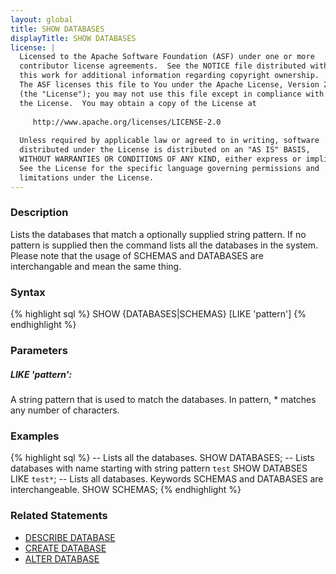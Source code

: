 ```yaml
---
layout: global
title: SHOW DATABASES
displayTitle: SHOW DATABASES
license: |
  Licensed to the Apache Software Foundation (ASF) under one or more
  contributor license agreements.  See the NOTICE file distributed with
  this work for additional information regarding copyright ownership.
  The ASF licenses this file to You under the Apache License, Version 2.0
  (the "License"); you may not use this file except in compliance with
  the License.  You may obtain a copy of the License at
 
     http://www.apache.org/licenses/LICENSE-2.0
 
  Unless required by applicable law or agreed to in writing, software
  distributed under the License is distributed on an "AS IS" BASIS,
  WITHOUT WARRANTIES OR CONDITIONS OF ANY KIND, either express or implied.
  See the License for the specific language governing permissions and
  limitations under the License.
---
```


### Description
Lists the databases that match a optionally supplied string pattern. If no
pattern is supplied then the command lists all the databases in the system.
Please note that the usage of SCHEMAS and DATABASES are interchangable
and mean the same thing.

### Syntax
{% highlight sql %}
SHOW {DATABASES|SCHEMAS} [LIKE 'pattern']
{% endhighlight %}

### Parameters
##### ***LIKE 'pattern'***:
A string pattern that is used to match the databases. In pattern, * matches any number of characters.

### Examples
{% highlight sql %}
-- Lists all the databases.
SHOW DATABASES;
-- Lists databases with name starting with string pattern `test`
SHOW DATABSES LIKE `test*`;
-- Lists all databases. Keywords SCHEMAS and DATABASES are interchangeable. 
SHOW SCHEMAS;
{% endhighlight %}
### Related Statements
- [DESCRIBE DATABASE](sql-ref-syntax-aux-describe-databases.html)
- [CREATE DATABASE](sql-ref-syntax-ddl-create-database.html)
- [ALTER DATABASE](sql-ref-syntax-ddl-alter-database.html)
